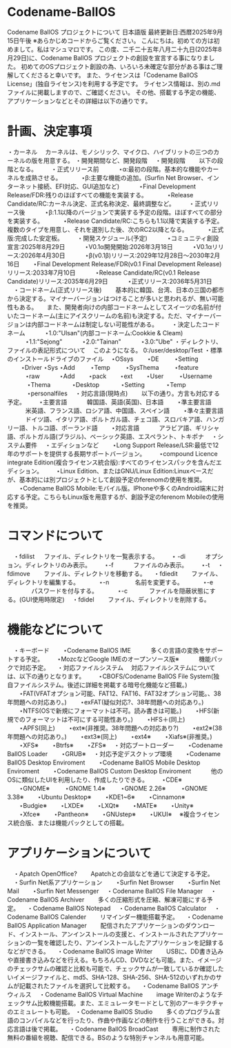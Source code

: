 # Codename-BallOS
Codename BallOS プロジェクトについて 日本語版
最終更新日:西暦2025年9月15日午後
※あらかじめコードからご覧ください。
こんにちは。初めての方は初めまして。私はマシュマロです。
この度、二千二十五年八月二十九日(2025年8月29日)に、Codename BallOS プロジェクトの創設を宣言する事になりました。
初めてのOSプロジェクト創設の為、いろいろ未確定な部分がある事はご理解してくださると幸いです。
また、ライセンスは「Codename BallOS License」(独自ライセンス)を利用する予定です。
ライセンス情報は、別の.mdファイルに掲載しますので、ご確認ください。
その他、搭載する予定の機能、アプリケーションなどとその詳細は以下の通りです。
# 計画、決定事項
・カーネル
　カーネルは、モノシリック、マイクロ、ハイブリットの三つのカーネルの版を用意する。
・開発期間など、開発段階
　・開発段階
　　以下の段階となる。
　　・正式リリース前
　　　⋆α:最初の段階。基本的な機能やカーネルを成熟させる。
　　　⋆β:主要な機能の追加。(Surfin Net Browser、インターネット接続、EFI対応、GUI追加など)
　　　⋆Final Development Release/FDR:残りのほぼすべての機能を実装する。
　　　⋆Release Candidate/RC:カーネル決定、正式名称決定、最終調整など。
　　・正式リリース後
　　　⋆β:1.1以降のバージョンで実装する予定の段階。ほぼすべての部分を実装する。
　　　⋆Release Candidate/RC:こちらも1.1以降で実装する予定。複数のタイプを用意し、それを選別した後、次のRC2以降となる。
　　　⋆正式版:完成した安定板。
　　・開発スケジュール(予定)
　　　⋆コミュニティ創設宣言:2025年8月29日
　　　⋆V0.1α開発開始:2026年3月18日
　　　⋆V0.1αリリース:2026年4月30日
　　　⋆β(v0.1β)リリース:2029年12月28日～2030年2月16日
  　　⋆Final Development Release/FDR(v0.1 Final Development Release)リリース:2033年7月10日
　　　⋆Release Candidate/RC(v0.1 Release Candidate)リリース:2035年6月29日
　　　⋆正式リリース:2036年5月31日
　・コードネーム(正式リリース後)
　　基本的に韓国、台湾、日本の三国の都市から決定する。マイナーバージョンはつけることが多いと思われるが、無い可能性もある。
　  また、開発者向けの内部コードネームとしてスイーツの名前が付いたコードネーム(主にアイスクリームの名前)も決定する。ただ、マイナーバージョンは内部コードネームは制定しない可能性がある。
　　・決定したコードネーム
　　　⋆1.0:"Ulsan"(内部コードネーム:Cookkie & Cleam)
　　　⋆1.1:"Sejong"
　　　⋆2.0:"Tainan"
　　　⋆3.0:"Ube"
・ディレクトリ、ファイルの表記形式について
　このようになる。
  0:/user/desktop/Test
・標準のインストールドライブのファイル
　⋆OSsys
　　⋆DE
　　 ⋆Setting
　　 ⋆Driver
      ⋆Sys
      ⋆Add
　　 ⋆Temp
　　 ⋆SysThema
　　 ⋆feature
　　　⋆raw
　　　⋆Add
    　　⋆pack
　　⋆ext
　　⋆User
　　 ⋆Username 
　　 　⋆Thema
　　　 ⋆Desktop
　　　 ⋆Setting
　　　 ⋆Temp
　　　 ⋆personalfiles
　・対応言語(現時点)
　　以下の通り。方言も対応する予定。
　　⋆主要言語
　　　韓国語、英語(英国)、日本語
　　⋆準主要言語
　　　米英語、フランス語、ロシア語、中国語、スペイン語
　　⋆準々主要言語
　　　ドイツ語、イタリア語、ポルトガル語、チェコ語、スロバキア語、ハンガリー語、トルコ語、ポーランド語
　　⋆対応言語
　　　アラビア語、ギリシャ語、ポルトガル語(ブラジル)、ベーシック英語、エスペラント、トキポナ
　・システム要件
　・エディションなど 
　　⋆Long Support Release/LSR:最低で12年のサポートを提供する長期サポートバージョン。
　　⋆compound Licence integrate Edition(複合ライセンス統合版):すべてのライセンスパックを含んだエディション。
　　⋆Linux Edition、またはGNU/Linux Edition:Linuxベースだが、基本的には別プロジェクトとして創設予定のferenomの使用を推奨。
　　⋆Codename BallOS Mobile:モバイル版。IPhoneや多くのAndroid端末に対応する予定。こちらもLinux版を用意するが、創設予定のferenom Mobileの使用を推奨。
# コマンドについて
　・fdilist
　 ファイル、ディレクトリを一覧表示する。
　　⋆ -di
　　　オプション。ディレクトリのみ表示。
　　⋆-f
　　　ファイルのみ表示。
　　⋆-t
　・fdimove
　　ファイル、ディレクトリを移動する。
　・fdiedit
　　ファイル、ディレクトリを編集する。
　　　⋆-n
　　　　名前を変更する。
　　　⋆-e
　　　　パスワードを付与する。
　　　⋆-c
　　　 ファイルを隠蔽状態にする。(GUI使用時限定)
　・fdidel
　　ファイル、ディレクトリを削除する。
　　
# 機能などについて
　・キーボード
　　⋆Codename BallOS IME
　　　多くの言語の変換をサポートする予定。
　　⋆MozcなどGoogle IMEのオープンソース版※
　　　機能パックで対応予定。
　・対応ファイルシステム
　対応ファイルシステムについては、以下の通りとなります。
　　⋆CBOFS/Codename BallOS File System(独自ファイルシステム。後述に詳細を掲載する暗号化機能など搭載。)
　　⋆FAT(VFATオプション可能、FAT12、FAT16、FAT32オプション可能。、38年問題への対応あり。)
　　⋆exFAT(疑似対応?、38年問題への対応あり。)
　　⋆NTFS(OSで新規にフォーマットは不可。読み書きは可能。)
　　⋆HFS(新規でのフォーマットは不可にする可能性あり。)
　　⋆HFS＋(同上)
　　⋆APFS(同上)
　　⋆ext※(非推奨。38年問題への対応あり?)
　　⋆ext2※(38年問題への対応あり。)
　　⋆ext3※(同上)
　　⋆ext4※
　　⋆Xiafs※(非推奨。)
　　⋆XFS※
　　⋆Btrfs※
　　⋆ZFS※
　・対応ブートローダー
　　⋆Codename BallOS Loader
　　⋆GRUB※
　・対応予定デスクトップ環境
　　⋆Codename BallOS Desktop Enviroment
　　⋆Codename BallOS Mobile Desktop Enviroment
　　⋆Codename BallOS Custom Desktop Enviroment
　　　他のOSに類似したUIを利用したり、作成したりできる。
　　⋆CDE※
　　⋆GNOME※
　　  ⋆GNOME 1.4※
　　  ⋆GNOME 2.26※
　　  ⋆GNOME 3.38※
　　⋆Ubuntu Desktop※
　　⋆KDE1~6※
　　⋆Cinnamon※
　　⋆Budgie※
　　⋆LXDE※
　　⋆LXQt※
　　⋆MATE※
　　⋆Unity※
　　⋆Xfce※
　　⋆Pantheon※
　　⋆GNUstep※
　　⋆UKUI※
　※複合ライセンス統合版、または機能パックとしての搭載。
# アプリケーションについて
　・Apatch OpenOffice?
　　Apatchとの会談などを通じて決定する予定。
　・Surfin Net系アプリケーション
　　⋆Surfin Net Browser
　　⋆Surfin Net Mail
　　⋆Surfin Net Messenger
　・Codename BallOS File Manager
　・Codename BallOS Archiver
　　多くの圧縮形式を圧縮、解凍可能にする予定。
　・Codename BallOS Notepad
　・Codename BallOS Calculator
　・Codename BallOS Calender
　　リマインダー機能搭載予定。
　・Codename BallOS Application Manager
　　配信されたアプリケーションのダウンロード、インストール、アンインストールの支援と、インストールされたアプリケーションの一覧を確認したり、アンインストールしたアプリケーションを記録するなどができる。
　・Codename BallOS image Writer
　　USBに、DD書き込みや直接書き込みなどを行える。もちろんCD、DVDなども可能。また、イメージのチェックサムの確認と比較も可能で、チェックサムが一致しているか確認したいイメージファイルと、md5、SHA-128、SHA-256、SHA-512のいずれかのサムが記載されたファイルを選択して比較する。
　・Codename BallOS アンチウィルス
　・Codename BallOS Virtual Machine
　　image Writerのようなチェックサム比較機能搭載。また、エミュレータモードとして別のアーキテクチャのエミュレートも可能。
  ・Codename BallOS Studio
　　多くのプログラム言語のコンパイルなどを行ったり、作曲や作画などの制作を行うことができる。対応言語は後で掲載。
　・Codename BallOS BroadCast
　　専用に制作された無料の番組を視聴、配信できる。BSのような特別チャンネルも用意可能。
